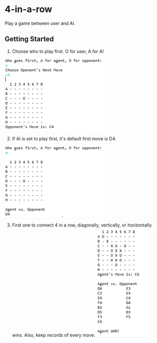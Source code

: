 # 4-in-a-row

Play a game between user and AI.

## Getting Started
1. Choose who to play first. O for user, A for AI

![App Screenshot](images/Capture.PNG)

2. If AI is set to play first, it's default first move is D4.

![App Screenshot](images/Capture1.PNG)

3. First one to connect 4 in a row, diagonally, vertically, or horizontally wins.
Also, keep records of every move.
![App Screenshot](images/Capture2.PNG)
